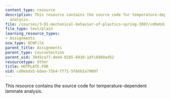 ```yaml
---
content_type: resource
description: This resource contains the source code for temperature-dependent laminate
  analysis.
file: /courses/3-91-mechanical-behavior-of-plastics-spring-2007/cd0ebda5bdaa75b4ff715f66b1a79007_HOTPLATE.FOR
file_type: text/plain
learning_resource_types:
- Assignments
ocw_type: OCWFile
parent_title: Assignments
parent_type: CourseSection
parent_uid: 3845ca77-deb4-0285-6930-1dfc6989ad52
resourcetype: Other
title: HOTPLATE.FOR
uid: cd0ebda5-bdaa-75b4-ff71-5f66b1a79007
---
```

This resource contains the source code for temperature-dependent laminate analysis.

